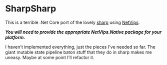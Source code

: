 # SharpSharp

This is a terrible .Net Core port of the lovely [sharp](https://github.com/lovell/sharp/) using [NetVips](https://github.com/kleisauke/net-vips).

**_You will need to provide the appropriate NetVips.Native package for your platform._**

I haven't implemented everything, just the pieces I've needed so far. The giant mutable state pipeline baton stuff that they do in sharp makes me uneasy. Maybe at some point I'll refactor it.

